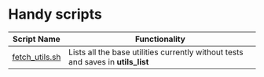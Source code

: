 # Handy scripts

Script Name | Functionality
----------- | -------------
[fetch_utils.sh](fetch_utils.sh) | Lists all the base utilities currently without tests and saves in **utils_list**
